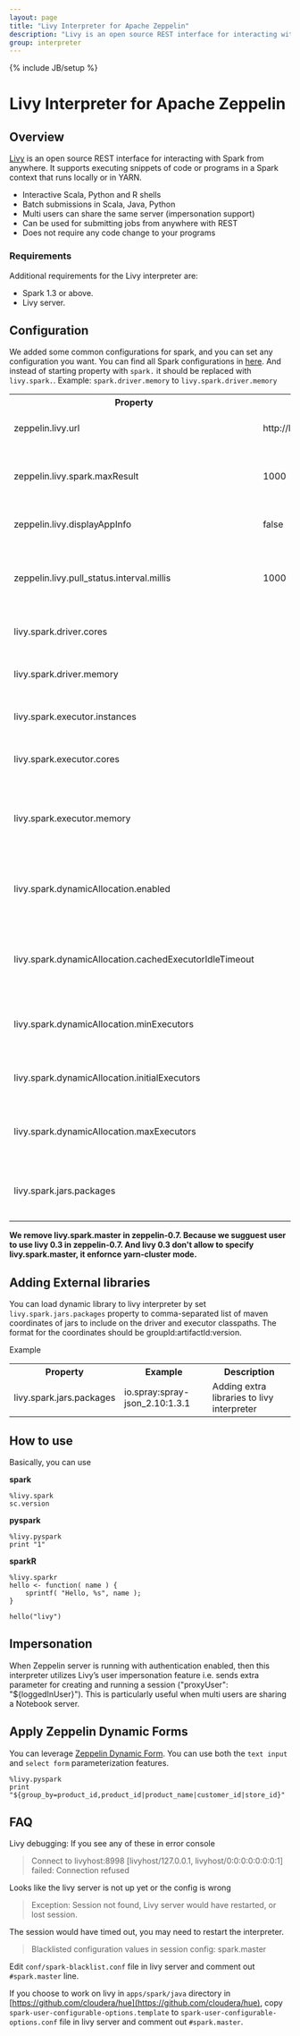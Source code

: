 ```yaml
---
layout: page
title: "Livy Interpreter for Apache Zeppelin"
description: "Livy is an open source REST interface for interacting with Spark from anywhere. It supports executing snippets of code or programs in a Spark context that runs locally or in YARN."
group: interpreter
---
```

<!--
Licensed under the Apache License, Version 2.0 (the "License");
you may not use this file except in compliance with the License.
You may obtain a copy of the License at

http://www.apache.org/licenses/LICENSE-2.0

Unless required by applicable law or agreed to in writing, software
distributed under the License is distributed on an "AS IS" BASIS,
WITHOUT WARRANTIES OR CONDITIONS OF ANY KIND, either express or implied.
See the License for the specific language governing permissions and
limitations under the License.
-->
{% include JB/setup %}

# Livy Interpreter for Apache Zeppelin

<div id="toc"></div>

## Overview
[Livy](http://livy.io/) is an open source REST interface for interacting with Spark from anywhere. It supports executing snippets of code or programs in a Spark context that runs locally or in YARN.

* Interactive Scala, Python and R shells
* Batch submissions in Scala, Java, Python
* Multi users can share the same server (impersonation support)
* Can be used for submitting jobs from anywhere with REST
* Does not require any code change to your programs

### Requirements
Additional requirements for the Livy interpreter are:

 * Spark 1.3 or above.
 * Livy server.

## Configuration
We added some common configurations for spark, and you can set any configuration you want.
You can find all Spark configurations in [here](http://spark.apache.org/docs/latest/configuration.html#available-properties).
And instead of starting property with `spark.` it should be replaced with `livy.spark.`.
Example: `spark.driver.memory` to `livy.spark.driver.memory`
  
<table class="table-configuration">
  <tr>
    <th>Property</th>
    <th>Default</th>
    <th>Description</th>
  </tr>
  <tr>
    <td>zeppelin.livy.url</td>
    <td>http://localhost:8998</td>
    <td>URL where livy server is running</td>
  </tr>
  <tr>
    <td>zeppelin.livy.spark.maxResult</td>
    <td>1000</td>
    <td>Max number of Spark SQL result to display.</td>
  </tr>
  <tr>
    <td>zeppelin.livy.displayAppInfo</td>
    <td>false</td>
    <td>Whether to display app info</td>
  </tr>
  <tr>
    <td>zeppelin.livy.pull_status.interval.millis</td>
    <td>1000</td>
    <td>The interval for checking paragraph execution status</td>
  </tr>
  <tr>
    <td>livy.spark.driver.cores</td>
    <td></td>
    <td>Driver cores. ex) 1, 2.</td>
  </tr>
    <tr>
    <td>livy.spark.driver.memory</td>
    <td></td>
    <td>Driver memory. ex) 512m, 32g.</td>
  </tr>
    <tr>
    <td>livy.spark.executor.instances</td>
    <td></td>
    <td>Executor instances. ex) 1, 4.</td>
  </tr>
    <tr>
    <td>livy.spark.executor.cores</td>
    <td></td>
    <td>Num cores per executor. ex) 1, 4.</td>
  </tr>
  <tr>
    <td>livy.spark.executor.memory</td>
    <td></td>
    <td>Executor memory per worker instance. ex) 512m, 32g.</td>
  </tr>
  <tr>
    <td>livy.spark.dynamicAllocation.enabled</td>
    <td></td>
    <td>Use dynamic resource allocation. ex) True, False.</td>
  </tr>
  <tr>
    <td>livy.spark.dynamicAllocation.cachedExecutorIdleTimeout</td>
    <td></td>
    <td>Remove an executor which has cached data blocks.</td>
  </tr>
  <tr>
    <td>livy.spark.dynamicAllocation.minExecutors</td>
    <td></td>
    <td>Lower bound for the number of executors.</td>
  </tr>
  <tr>
    <td>livy.spark.dynamicAllocation.initialExecutors</td>
    <td></td>
    <td>Initial number of executors to run.</td>
  </tr>
  <tr>
    <td>livy.spark.dynamicAllocation.maxExecutors</td>
    <td></td>
    <td>Upper bound for the number of executors.</td>
  </tr>
    <tr>
      <td>livy.spark.jars.packages</td>
      <td></td>
      <td>Adding extra libraries to livy interpreter</td>
    </tr>
</table>

**We remove livy.spark.master in zeppelin-0.7. Because we sugguest user to use livy 0.3 in zeppelin-0.7. And livy 0.3 don't allow to specify livy.spark.master, it enfornce yarn-cluster mode.**

## Adding External libraries
You can load dynamic library to livy interpreter by set `livy.spark.jars.packages` property to comma-separated list of maven coordinates of jars to include on the driver and executor classpaths. The format for the coordinates should be groupId:artifactId:version. 

Example

<table class="table-configuration">
  <tr>
    <th>Property</th>
    <th>Example</th>
    <th>Description</th>
  </tr>
  <tr>
      <td>livy.spark.jars.packages</td>
      <td>io.spray:spray-json_2.10:1.3.1</td>
      <td>Adding extra libraries to livy interpreter</td>
    </tr>
  </table>
  
## How to use
Basically, you can use

**spark**

```
%livy.spark
sc.version
```


**pyspark**

```
%livy.pyspark
print "1"
```

**sparkR**

```
%livy.sparkr
hello <- function( name ) {
    sprintf( "Hello, %s", name );
}

hello("livy")
```

## Impersonation
When Zeppelin server is running with authentication enabled, then this interpreter utilizes Livy’s user impersonation feature i.e. sends extra parameter for creating and running a session ("proxyUser": "${loggedInUser}"). This is particularly useful when multi users are sharing a Notebook server.


## Apply Zeppelin Dynamic Forms
You can leverage [Zeppelin Dynamic Form](../manual/dynamicform.html). You can use both the `text input` and `select form` parameterization features.

```
%livy.pyspark
print "${group_by=product_id,product_id|product_name|customer_id|store_id}"
```

## FAQ

Livy debugging: If you see any of these in error console

> Connect to livyhost:8998 [livyhost/127.0.0.1, livyhost/0:0:0:0:0:0:0:1] failed: Connection refused

Looks like the livy server is not up yet or the config is wrong

> Exception: Session not found, Livy server would have restarted, or lost session.

The session would have timed out, you may need to restart the interpreter.


> Blacklisted configuration values in session config: spark.master

Edit `conf/spark-blacklist.conf` file in livy server and comment out `#spark.master` line.

If you choose to work on livy in `apps/spark/java` directory in [https://github.com/cloudera/hue](https://github.com/cloudera/hue),
copy `spark-user-configurable-options.template` to `spark-user-configurable-options.conf` file in livy server and comment out `#spark.master`. 
